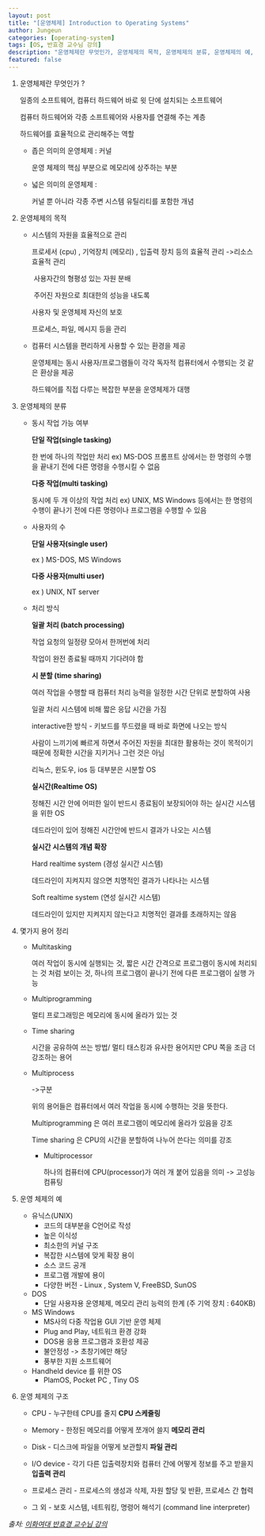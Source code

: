 ```yaml
---
layout: post
title: "[운영체제] Introduction to Operating Systems"
author: Jungeun
categories: [operating-system]
tags: [OS, 반효경 교수님 강의]
description: "운영체제란 무엇인가, 운영체제의 목적, 운영체제의 분류, 운영체제의 예, 운영체제의 구조"
featured: false
---
```


1. 운영체제란 무엇인가 ?

   일종의 소프트웨어, 컴퓨터 하드웨어 바로 윗 단에 설치되는 소프트웨어 

   컴퓨터 하드웨어와 각종 소프트웨어와 사용자를 연결해 주는 계층

   하드웨어를 효율적으로 관리해주는 역할

   - 좁은 의미의 운영체제 : 커널

     운영 체제의 핵심 부분으로 메모리에 상주하는 부분

   - 넓은 의미의 운영체제 : 

     커널 뿐 아니라 각종 주변 시스템 유틸리티를 포함한 개념

2. 운영체제의 목적

   - 시스템의 자원을 효율적으로 관리

     프로세서 (cpu) , 기억장치 (메모리) , 입출력 장치 등의 효율적 관리 ->리소스 효율적 관리

     ​	사용자간의 형평성 있는 자원 분배

     ​	주어진 자원으로 최대한의 성능을 내도록

     사용자 및 운영체제 자신의 보호

     프로세스, 파일, 메시지 등을 관리

   - 컴퓨터 시스템을 편리하게 사용할 수 있는 환경을 제공

     운영체제는 동시 사용자/프로그램들이 각각 독자적 컴퓨터에서 수행되는 것 같은 환상을 제공

     하드웨어를 직접 다루는 복잡한 부분을 운영체제가 대행

3. 운영체제의 분류

   - 동시 작업 가능 여부

     **단일 작업(single tasking)**

     한 번에 하나의 작업만 처리 ex) MS-DOS 프롬프트 상에서는 한 명령의 수행을 끝내기 전에 다른 명령을 수행시킬 수 없음

     **다중 작업(multi tasking)**

     동시에 두 개 이상의 작업 처리 ex) UNIX, MS Windows 등에서는 한 명령의 수행이 끝나기 전에 다른 명령이나 프로그램을 수행할 수 있음

   - 사용자의 수

     **단일 사용자(single user)** 

     ex ) MS-DOS, MS Windows

     **다중 사용자(multi user)**

     ex ) UNIX, NT server

   - 처리 방식

     **일괄 처리 (batch processing)**

     작업 요청의 일정량 모아서 한꺼번에 처리

     작업이 완전 종료될 때까지 기다려야 함

     **시 분할 (time sharing)** 

     여러 작업을 수행할 때 컴퓨터 처리 능력을 일정한 시간 단위로 분할하여 사용

     일괄 처리 시스템에 비해 짧은 응답 시간을 가짐

     interactive한 방식 - 키보드를 뚜드렸을 때 바로 화면에 나오는 방식

     사람이 느끼기에 빠르게 하면서 주어진 자원을 최대한 활용하는 것이 목적이기 때문에 정확한 시간을 지키거나 그런 것은 아님

     리눅스, 윈도우, ios 등 대부분은 시분할 OS

     **실시간(Realtime OS)**

     정해진 시간 안에 어떠한 일이 반드시 종료됨이 보장되어야 하는 실시간 시스템을 위한 OS

     데드라인이 있어 정해진 시간안에 반드시 결과가 나오는 시스템

     **실시간 시스템의 개념 확장**

     Hard realtime system (경성 실시간 시스템)

     데드라인이 지켜지지 않으면 치명적인 결과가 나타나는 시스템

     Soft realtime system (연성 실시간 시스템)

     데드라인이 있지만 지켜지지 않는다고 치명적인 결과를 초래하지는 않음

4. 몇가지 용어 정리

   - Multitasking

     여러 작업이 동시에 실행되는 것, 짧은 시간 간격으로 프로그램이 동시에 처리되는 것 처럼 보이는 것, 하나의 프로그램이 끝나기 전에 다른 프로그램이 실행 가능

   - Multiprogramming

     멀티 프로그래밍은 메모리에 동시에 올라가 있는 것 

   - Time sharing

     시간을 공유하여 쓰는 방법/ 멀티 태스킹과 유사한 용어지만 CPU 쪽을 조금 더 강조하는 용어

   - Multiprocess

     ->구분

     위의 용어들은 컴퓨터에서 여러 작업을 동시에 수행하는 것을 뜻한다.

     Multiprogramming 은 여러 프로그램이 메모리에 올라가 있음을 강조

     Time sharing 은 CPU의 시간을 분할하여 나누어 쓴다는 의미를 강조

     - Multiprocessor

       하나의 컴퓨터에 CPU(processor)가 여러 개 붙어 있음을 의미 -> 고성능 컴퓨팅

5. 운영 체제의 예

   - 유닉스(UNIX) 
     - 코드의 대부분을 C언어로 작성
     - 높은 이식성
     - 최소한의 커널 구조
     - 복잡한 시스템에 맞게 확장 용이 
     - 소스 코드 공개
     - 프로그램 개발에 용이
     - 다양한 버전 - Linux , System V, FreeBSD, SunOS
   - DOS
     - 단일 사용자용 운영체제, 메모리 관리 능력의 한계 (주 기억 장치 : 640KB)
   - MS Windows
     - MS사의 다중 작업용 GUI 기반 운영 체제
     - Plug and Play, 네트워크 환경 강화
     - DOS용 응용 프로그램과 호환성 제공
     - 불안정성 -> 초창기에만 해당
     - 풍부한 지원 소프트웨어
   - Handheld device 를 위한 OS
     - PlamOS, Pocket PC , Tiny OS

6. 운영 체제의 구조

   - CPU - 누구한테 CPU를 줄지 **CPU 스케줄링**

   - Memory - 한정된 메모리를 어떻게 쪼개어 쓸지 **메모리 관리**

   - Disk - 디스크에 파일을 어떻게 보관할지 **파일 관리**

   - I/O device - 각기 다른 입출력장치와 컴퓨터 간에 어떻게 정보를 주고 받을지 **입출력 관리**

   - 프로세스 관리 - 프로세스의 생성과 삭제, 자원 할당 및 반환, 프로세스 간 협력

   - 그 외 - 보호 시스템, 네트워킹, 명령어 해석기 (command line interpreter)







*출처: [이화여대 반효경 교수님 강의]( http://www.kocw.net/home/search/kemView.do?kemId=1046323)*